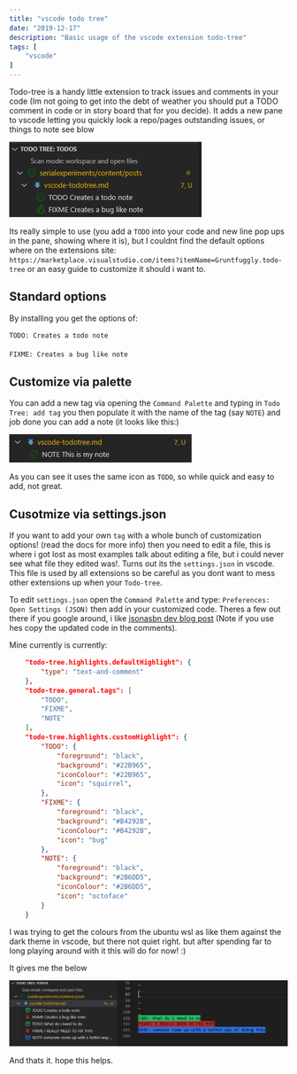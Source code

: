 ```yaml
---
title: "vscode todo tree"
date: "2019-12-17"
description: "Basic usage of the vscode extension todo-tree"
tags: [
    "vscode"
]
---
```


Todo-tree is a handy little extension to track issues and comments in your code (Im not going to get into the debt of weather you should put a TODO comment in code or in story board that for you decide). It adds a new pane to vscode letting you quickly look a repo/pages outstanding issues, or things to note see blow

![Image of vscode extension todo-tree](/static/vscode-todotree/image01.png)

Its really simple to use (you add a `TODO` into your code and new line pop ups in the pane, showing where it is), but I couldnt find the default options where on the extensions site: `https://marketplace.visualstudio.com/items?itemName=Gruntfuggly.todo-tree` or an easy guide to customize it should i want to.

## Standard options

By installing you get the options of:

``` python
TODO: Creates a todo note

FIXME: Creates a bug like note
```

## Customize via palette

You can add a new tag via opening the `Command Palette` and typing in `Todo Tree: add tag` you then populate it with the name of the tag (say `NOTE`) and job done you can add a note (it looks like this:)

![Default new tag example](/static/vscode-todotree/image02.png)

As you can see it uses the same icon as `TODO`, so while quick and easy to add, not great.

## Cusotmize via settings.json

If you want to add your own `tag` with a whole bunch of customization options! (read the docs for more info) then you need to edit a file, this is where i got lost as most examples talk about editing a file, but i could never see what file they edited was!. Turns out its the `settings.json` in vscode. This file is used by all extensions so be careful as you dont want to mess other extensions up when your `Todo-tree`. 

To edit `settings.json` open the `Command Palette` and type: `Preferences: Open Settings (JSON)` then add in your customized code. Theres a few out there if you google around, i like [jsonasbn dev blog post](https://dev.to/jonasbn/til-todo-tree-a-nifty-vscode-extension-16j5) (Note if you use hes copy the updated code in the comments). 

Mine currently is currently: 

``` json
    "todo-tree.highlights.defaultHighlight": {
        "type": "text-and-comment"
    },
    "todo-tree.general.tags": [
        "TODO",
        "FIXME",
        "NOTE"
    ],
    "todo-tree.highlights.customHighlight": {
        "TODO": {
            "foreground": "black",
            "background": "#22B965",
            "iconColour": "#22B965",
            "icon": "squirrel",
        },
        "FIXME": {
            "foreground": "black",
            "background": "#B4292B",
            "iconColour": "#B4292B",
            "icon": "bug"
        },
        "NOTE": {
            "foreground": "black",
            "background": "#2B6DD5",
            "iconColour": "#2B6DD5",
            "icon": "octoface"
        }
    }
```

I was trying to get the colours from the ubuntu wsl as like them against the dark theme in vscode, but there not quiet right. but after spending far to long playing around with it this will do for now! :)

It gives me the below

![My todo-tree settings](/static/vscode-todotree/image03.png)

And thats it. hope this helps.
